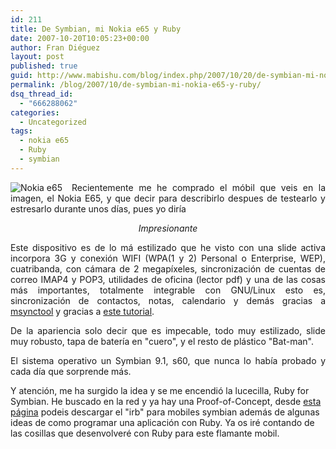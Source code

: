 ```yaml
---
id: 211
title: De Symbian, mi Nokia e65 y Ruby
date: 2007-10-20T10:05:23+00:00
author: Fran Diéguez
layout: post
published: true
guid: http://www.mabishu.com/blog/index.php/2007/10/20/de-symbian-mi-nokia-e65-y-ruby/
permalink: /blog/2007/10/de-symbian-mi-nokia-e65-y-ruby/
dsq_thread_id:
  - "666288062"
categories:
  - Uncategorized
tags:
  - nokia e65
  - Ruby
  - symbian
---
```

<p align="justify"><img class="sinborde alignleft" style="margin-right: 15px" src="http://www.mabishu.com/wp-content/uploads/2007/10/image.jpg" alt="Nokia e65" align="left" />Recientemente me he comprado el móbil que veis en la imagen, el Nokia E65, y que decir para describirlo despues de testearlo y estresarlo durante unos días, pues yo diría</p>
<p align="center"><cite>Impresionante</cite></p>
<p align="justify">Este dispositivo es de lo má estilizado que he visto con una slide activa incorpora 3G y conexión WIFI (WPA(1 y 2) Personal o Enterprise, WEP), cuatribanda, con cámara de 2 megapíxeles, sincronización de cuentas de correo IMAP4 y POP3, utilidades de oficina (lector pdf) y una de las cosas más importantes, totalmente integrable con GNU/Linux esto es, sincronización de contactos, notas, calendario y demás gracias a <a title="Msynctool: sincronización de móbiles con evolution" href="http://opensync.gforge.punktart.de/repo/opensync-0.21/">msynctool</a> y gracias a <a title="Tutorial en inglés sobre el proceso de sincronización del Nokia e65 con Evolution en GNU/Linux" href="http://opensync.gforge.punktart.de/repo/opensync-0.21/">este tutorial</a>.</p>
<p align="justify">De la apariencia solo decir que es impecable, todo muy estilizado, slide muy robusto, tapa de batería en "cuero", y el resto de plástico "Bat-man".</p>
<p align="justify">El sistema operativo un Symbian 9.1, s60, que nunca lo había probado y cada día que sorprende más.</p>
<p align="left">Y atención, me ha surgido la idea y se me encendió la lucecilla, Ruby for Symbian. He buscado en la red y ya hay una Proof-of-Concept, desde <a title="Ruby for Symbian" href="http://developer.symbian.com/main/tools/opensrc/ruby/index.jsp">esta página</a> podeis descargar el "irb" para mobiles symbian además de algunas ideas de como programar una aplicación con Ruby. Ya os iré contando de las cosillas que desenvolveré con Ruby para este flamante mobil.</p>